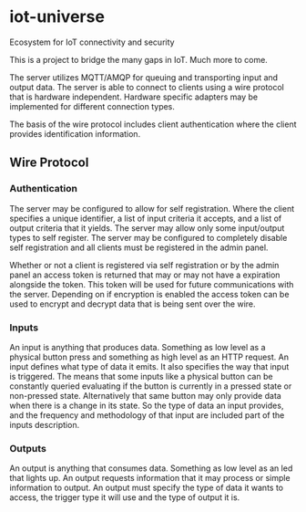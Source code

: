 # iot-universe
Ecosystem for IoT connectivity and security

This is a project to bridge the many gaps in IoT. Much more to come.

The server utilizes MQTT/AMQP for queuing and transporting input and output data. The server is able to connect to clients using a wire protocol that is hardware independent. Hardware specific adapters may be implemented for different connection types. 

The basis of the wire protocol includes client authentication where the client provides identification information.

## Wire Protocol 

### Authentication
The server may be configured to allow for self registration. Where the client specifies a unique identifier, a list of input criteria it accepts, and a list of output criteria that it yields. The server may allow only some input/output types to self register. The server may be configured to completely disable self registration and all clients must be registered in the admin panel.

Whether or not a client is registered via self registration or by the admin panel an access token is returned that may or may not have a expiration alongside the token. This token will be used for future communications with the server. Depending on if encryption is enabled the access token can be used to encrypt and decrypt data that is being sent over the wire.

### Inputs 
An input is anything that produces data. Something as low level as a physical button press and something as high level as an HTTP request. An input defines what type of data it emits. It also specifies the way that input is triggered. The means that some inputs like a physical button can be constantly queried evaluating if the button is currently in a pressed state or non-pressed state. Alternatively that same button may only provide data when there is a change in its state. So the type of data an input provides, and the frequency and methodology of that input are included part of the inputs description.
 
### Outputs
An output is anything that consumes data. Something as low level as an led that lights up. An output requests information that it may process or simple information to output. An output must specify the type of data it wants to access, the trigger type it will use and the type of output it is.
 
